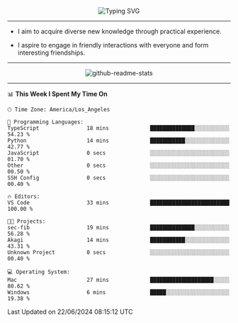 <p align="center">
  <img src="https://readme-typing-svg.demolab.com?font=Fira+Code&weight=500&size=32&duration=2500&pause=1600&center=true&vCenter=true&random=false&width=1024&height=64&lines=Hi+there+%F0%9F%91%8B;I'm+delighted+you+could+make+it+here+%F0%9F%8E%89;I'm+Harry%2C+a+college+student+still+finding+my+way" alt="Typing SVG" />
</p>


---


- I aim to acquire diverse new knowledge through practical experience.

- I aspire to engage in friendly interactions with everyone and form interesting friendships.


---


<p align="center">
  <img src="https://github-readme-stats.vercel.app/api?username=Harry-Jing&show_icons=true" alt="github-readme-stats"/>
</p>


---

<!--START_SECTION:waka-->
📊 **This Week I Spent My Time On** 

```text
🕑︎ Time Zone: America/Los_Angeles

💬 Programming Languages: 
TypeScript               18 mins             ██████████████░░░░░░░░░░░   54.23 % 
Python                   14 mins             ███████████░░░░░░░░░░░░░░   42.77 % 
JavaScript               0 secs              ░░░░░░░░░░░░░░░░░░░░░░░░░   01.70 % 
Other                    0 secs              ░░░░░░░░░░░░░░░░░░░░░░░░░   00.50 % 
SSH Config               0 secs              ░░░░░░░░░░░░░░░░░░░░░░░░░   00.40 % 

🔥 Editors: 
VS Code                  33 mins             █████████████████████████   100.00 % 

🐱‍💻 Projects: 
sec-fib                  19 mins             ██████████████░░░░░░░░░░░   56.28 % 
Akagi                    14 mins             ███████████░░░░░░░░░░░░░░   43.31 % 
Unknown Project          0 secs              ░░░░░░░░░░░░░░░░░░░░░░░░░   00.40 % 

💻 Operating System: 
Mac                      27 mins             ████████████████████░░░░░   80.62 % 
Windows                  6 mins              █████░░░░░░░░░░░░░░░░░░░░   19.38 % 
```


 Last Updated on 22/06/2024 08:15:12 UTC
<!--END_SECTION:waka-->
